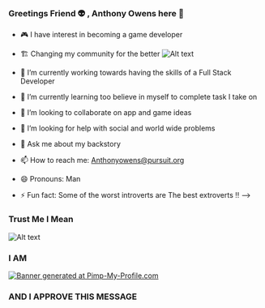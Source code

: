 ### Greetings Friend 👽 , Anthony Owens here 👋

- 🎮 I have interest in becoming a game developer
- 🏗️ Changing my community for the better 
![Alt text](https://i0.wp.com/www.humormilltv.com/wp-content/uploads/2016/04/smartguy.jpg?fit=1000%2C300)

- 🔭 I’m currently working towards having the skills of a Full Stack Developer 
- 🌱 I’m currently learning too believe in myself to complete task I take on
- 👯 I’m looking to collaborate on app and game ideas
- 🤔 I’m looking for help with social and world wide problems
- 💬 Ask me about my backstory
- 📫 How to reach me: Anthonyowens@pursuit.org
- 😄 Pronouns: Man
- ⚡ Fun fact: Some of the worst introverts are The best extroverts ‼
--> 
### Trust Me I Mean 
![Alt text](https://thumbs.gfycat.com/NaughtyDependableFlatfish-size_restricted.gif)
### I AM 
<a href="https://www.pimp-my-profile.com/"><img src="https://ct.pimp-my-profile.com/i65/2/5/3/bn_d47d7be4e2.png" border=0 alt="Banner generated at Pimp-My-Profile.com"></a>
### AND I APPROVE THIS MESSAGE 
